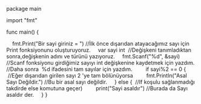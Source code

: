 package main

import "fmt"

func main() {

    fmt.Print("Bir sayi giriniz = ") //İlk önce dışarıdan atayacağımız sayı için Print fonksiyonunu oluşturuyoruz.
    var sayi int  //Değişkeni tanımladıktan sonra,değişkenin adını ve türünü yazıyoruz.
    fmt.Scanf("%d", &sayi) //Scanf fonksiyonu girdiğimiz sayıyı int değişkenine kaydetmek için yazdım.
//Daha sonra  %d ifadesini tam sayılar için yazdım.
    
    if sayi%2 == 0 {  //Eğer dışarıdan girilen sayı 2 'ye tam bölünüyorsa 
        fmt.Println("Asal Sayı Değildir.") //Bu bir asal sayı değildir.
    } else {  //If koşulu sağlanmadığı takdirde else komutuna geçer)
        print("Sayi asaldır") //Burada da Sayı asaldır der.
    }
}
